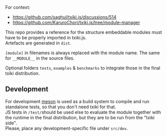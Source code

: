 For context:

- https://github.com/saghul/txiki.js/discussions/514
- https://github.com/KaruroChori/txiki.js/tree/module-manager

This repo provides a reference for the structure embeddable modules must have to be properly imported in txiki.js.  
Artefacts are generated in `dist`.

`[module]` in filenames is always replaced with the module name. The same for `__MODULE__` in the source files.

Optional folders `tests`, `examples` & `benchmarks` to integrate those in the final txiki distribution.

## Development

For development [meson]() is used as a build system to compile and run standalone tests, so that you don't need txiki for that.  
JS tests in `/test/`should be used else to evaluate the module together with the runtime in the final distribution, but they are to be run from the "txiki side".  
Please, place any development-specific file under `src/dev`.
